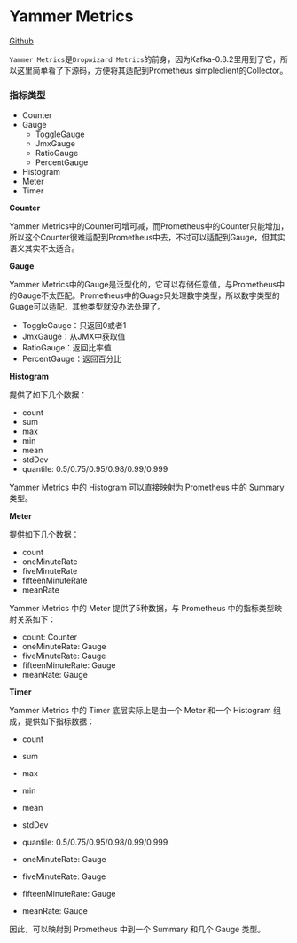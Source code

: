 # Yammer Metrics

[Github](https://github.com/dropwizard/metrics/tree/v2.2.0)

`Yammer Metrics`是`Dropwizard Metrics`的前身，因为Kafka-0.8.2里用到了它，所以这里简单看了下源码，方便将其适配到Prometheus simpleclient的Collector。

### 指标类型

- Counter
- Gauge
    - ToggleGauge
    - JmxGauge
    - RatioGauge
    - PercentGauge
- Histogram
- Meter
- Timer

**Counter**

Yammer Metrics中的Counter可增可减，而Prometheus中的Counter只能增加，所以这个Counter很难适配到Prometheus中去，不过可以适配到Gauge，但其实语义其实不太适合。

**Gauge**

Yammer Metrics中的Gauge<T>是泛型化的，它可以存储任意值，与Prometheus中的Gauge不太匹配。Prometheus中的Guage只处理数字类型，所以数字类型的Guage可以适配，其他类型就没办法处理了。

- ToggleGauge：只返回0或者1
- JmxGauge：从JMX中获取值
- RatioGauge：返回比率值
- PercentGauge：返回百分比

**Histogram**

提供了如下几个数据：

- count
- sum
- max
- min
- mean
- stdDev
- quantile: 0.5/0.75/0.95/0.98/0.99/0.999

Yammer Metrics 中的 Histogram 可以直接映射为 Prometheus 中的 Summary 类型。

**Meter**

提供如下几个数据：

- count
- oneMinuteRate
- fiveMinuteRate
- fifteenMinuteRate
- meanRate

Yammer Metrics 中的 Meter 提供了5种数据，与 Prometheus 中的指标类型映射关系如下：

- count: Counter
- oneMinuteRate: Gauge
- fiveMinuteRate: Gauge
- fifteenMinuteRate: Gauge
- meanRate: Gauge

**Timer**

Yammer Metrics 中的 Timer 底层实际上是由一个 Meter 和一个 Histogram 组成，提供如下指标数据：

- count
- sum
- max
- min
- mean
- stdDev
- quantile: 0.5/0.75/0.95/0.98/0.99/0.999

- oneMinuteRate: Gauge
- fiveMinuteRate: Gauge
- fifteenMinuteRate: Gauge
- meanRate: Gauge

因此，可以映射到 Prometheus 中到一个 Summary 和几个 Gauge 类型。
